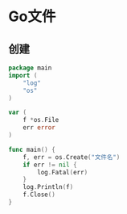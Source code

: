 <!--
 * @Description: 
 * @Version: 1.0
 * @Author: DaLao
 * @Email: dalao@xxx.com
 * @Date: 2021-11-18 23:57:41
 * @LastEditors: DaLao
 * @LastEditTime: 2022-08-07 13:16:02
-->

# Go文件


## 创建

```go
package main
import (
    "log"
    "os"
)

var (
    f *os.File
    err error
)

func main() {
    f, err = os.Create("文件名")
    if err != nil {
        log.Fatal(err)
    }
    log.Println(f)
    f.Close()
}
```